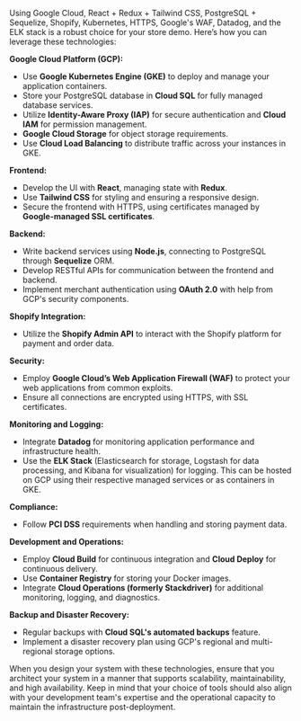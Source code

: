 Using Google Cloud, React + Redux + Tailwind CSS, PostgreSQL + Sequelize, Shopify, Kubernetes, HTTPS, Google's WAF, Datadog, and the ELK stack is a robust choice for your store demo. Here’s how you can leverage these technologies:

**Google Cloud Platform (GCP):**
- Use **Google Kubernetes Engine (GKE)** to deploy and manage your application containers.
- Store your PostgreSQL database in **Cloud SQL** for fully managed database services.
- Utilize **Identity-Aware Proxy (IAP)** for secure authentication and **Cloud IAM** for permission management.
- **Google Cloud Storage** for object storage requirements.
- Use **Cloud Load Balancing** to distribute traffic across your instances in GKE.

**Frontend:**
- Develop the UI with **React**, managing state with **Redux**.
- Use **Tailwind CSS** for styling and ensuring a responsive design.
- Secure the frontend with HTTPS, using certificates managed by **Google-managed SSL certificates**.

**Backend:**
- Write backend services using **Node.js**, connecting to PostgreSQL through **Sequelize** ORM.
- Develop RESTful APIs for communication between the frontend and backend.
- Implement merchant authentication using **OAuth 2.0** with help from GCP's security components.

**Shopify Integration:**
- Utilize the **Shopify Admin API** to interact with the Shopify platform for payment and order data.

**Security:**
- Employ **Google Cloud’s Web Application Firewall (WAF)** to protect your web applications from common exploits.
- Ensure all connections are encrypted using HTTPS, with SSL certificates.

**Monitoring and Logging:**
- Integrate **Datadog** for monitoring application performance and infrastructure health.
- Use the **ELK Stack** (Elasticsearch for storage, Logstash for data processing, and Kibana for visualization) for logging. This can be hosted on GCP using their respective managed services or as containers in GKE.

**Compliance:**
- Follow **PCI DSS** requirements when handling and storing payment data.

**Development and Operations:**
- Employ **Cloud Build** for continuous integration and **Cloud Deploy** for continuous delivery.
- Use **Container Registry** for storing your Docker images.
- Integrate **Cloud Operations (formerly Stackdriver)** for additional monitoring, logging, and diagnostics.

**Backup and Disaster Recovery:**
- Regular backups with **Cloud SQL's automated backups** feature.
- Implement a disaster recovery plan using GCP's regional and multi-regional storage options.

When you design your system with these technologies, ensure that you architect your system in a manner that supports scalability, maintainability, and high availability. Keep in mind that your choice of tools should also align with your development team's expertise and the operational capacity to maintain the infrastructure post-deployment.